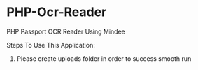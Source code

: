 # PHP-Ocr-Reader
PHP Passport OCR Reader Using Mindee

Steps To Use This Application:
1) Please create uploads folder in order to success smooth run
